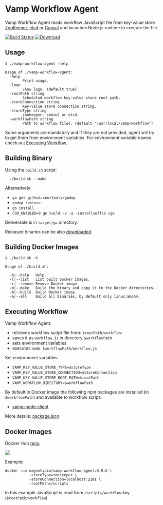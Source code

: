 # Vamp Workflow Agent

Vamp Workflow Agent reads workflow JavaScript file from key-value store [ZooKeeper](https://zookeeper.apache.org/), [etcd](https://coreos.com/etcd/docs/latest/) or [Consul](https://consul.io/) and launches Node.js runtime to execute the file.

[![Build Status](https://travis-ci.org/magneticio/vamp-workflow-agent.svg?branch=master)](https://travis-ci.org/magneticio/vamp-workflow-agent)
[ ![Download](https://api.bintray.com/packages/magnetic-io/downloads/vamp-workflow-agent/images/download.svg) ](https://bintray.com/magnetic-io/downloads/vamp-workflow-agent/_latestVersion)

## Usage

```
$ ./vamp-workflow-agent -help
                                       
Usage of ./vamp-workflow-agent:
  -help
        Print usage.
  -logo
        Show logo. (default true)
  -rootPath string
        Scheduled workflow key-value store root path.
  -storeConnection string
        Key-value store connection string.
  -storeType string
        zookeeper, consul or etcd.
  -workflowPath string
        Path to workflow files. (default "/usr/local/vamp/workflow")
```

Some arguments are mandatory and if they are not provided, agent will try to get them from environment variables. 
For environment variable names check out [Executing Workflow](https://github.com/magneticio/vamp-workflow-agent#executing-workflow).

## Building Binary

Using the `build.sh` script:
```
  ./build.sh --make
```

Alternatively:

- `go get github.com/tools/godep`
- `godep restore`
- `go install`
- `CGO_ENABLED=0 go build -v -a -installsuffix cgo`

Deliverable is in `target/go` directory.

Released binaries can be also [downloaded](https://bintray.com/magnetic-io/downloads/vamp-workflow-agent).
 
## Building Docker Images

```
$ ./build.sh -h

Usage of ./build.sh:

  -h|--help   Help.
  -l|--list   List built Docker images.
  -r|--remove Remove Docker image.
  -m|--make   Build the binary and copy it to the Docker directories.
  -b|--build  Build Docker image.
  -a|--all    Build all binaries, by default only linux:amd64.
```

## Executing Workflow

Vamp Workflow Agent:

- retrieves workflow script file from: `$rootPath/workflow`
- saves it as `workflow.js` in directory `$workflowPath`
- sets environment variables
- executes `node $workflowPath/workflow.js`

Set environment variables:

- `VAMP_KEY_VALUE_STORE_TYPE=$storeType`
- `VAMP_KEY_VALUE_STORE_CONNECTION=$storeConnection`
- `VAMP_KEY_VALUE_STORE_ROOT_PATH=$rootPath`
- `VAMP_WORKFLOW_DIRECTORY=$workflowPath`

By default in Docker image the following npm packages are installed (in `$workflowPath`) and available to workflow script:

- [vamp-node-client](https://github.com/magneticio/vamp-node-client)

More details: [package.json](https://github.com/magneticio/vamp-workflow-agent/blob/master/package.json)

## Docker Images

Docker Hub [repo](https://hub.docker.com/r/magneticio/vamp-workflow-agent/).

[![](https://badge.imagelayers.io/magneticio/vamp-workflow-agent:0.9.0.svg)](https://imagelayers.io/?images=magneticio/vamp-workflow-agent:0.9.0)

Example:

```
docker run magneticio/vamp-workflow-agent:0.9.0 \
           -storeType=zookeeper \
           -storeConnection=localhost:2181 \
           -rootPath=/scripts
```

In this example JavaScript is read from `/scripts/workflow` key (`$rootPath/workflow`).
